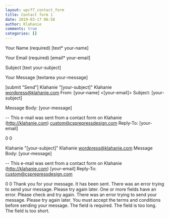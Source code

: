 ```yaml
---
layout: wpcf7_contact_form
title: Contact form 1
date: 2019-03-17 06:58
author: Klahanie
comments: true
categories: []
---
```

<label> Your Name (required)
    [text* your-name] </label>

<label> Your Email (required)
    [email* your-email] </label>

<label> Subject
    [text your-subject] </label>

<label> Your Message
    [textarea your-message] </label>

[submit "Send"]
Klahanie "[your-subject]"
Klahanie <wordpress@klahanie.com>
From: [your-name] <[your-email]>
Subject: [your-subject]

Message Body:
[your-message]

-- 
This e-mail was sent from a contact form on Klahanie (http://klahanie.com)
custom@csprepressdesign.com
Reply-To: [your-email]

0
0

Klahanie "[your-subject]"
Klahanie <wordpress@klahanie.com>
Message Body:
[your-message]

-- 
This e-mail was sent from a contact form on Klahanie (http://klahanie.com)
[your-email]
Reply-To: custom@csprepressdesign.com

0
0
Thank you for your message. It has been sent.
There was an error trying to send your message. Please try again later.
One or more fields have an error. Please check and try again.
There was an error trying to send your message. Please try again later.
You must accept the terms and conditions before sending your message.
The field is required.
The field is too long.
The field is too short.
